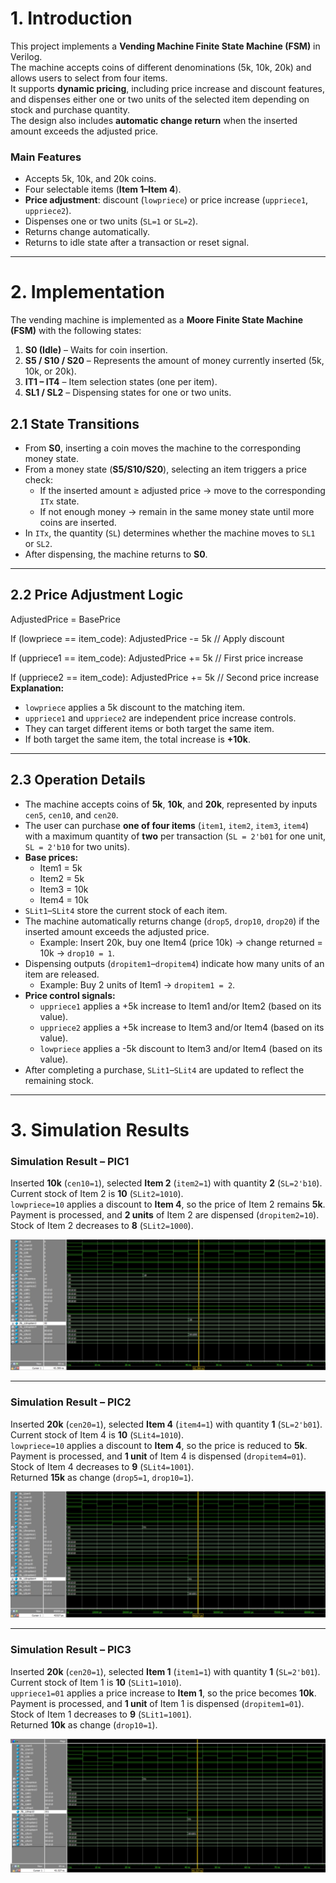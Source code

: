 # **1. Introduction**

This project implements a **Vending Machine Finite State Machine (FSM)** in Verilog.  
The machine accepts coins of different denominations (5k, 10k, 20k) and allows users to select from four items.  
It supports **dynamic pricing**, including price increase and discount features, and dispenses either one or two units of the selected item depending on stock and purchase quantity.  
The design also includes **automatic change return** when the inserted amount exceeds the adjusted price.

### **Main Features**
- Accepts 5k, 10k, and 20k coins.
- Four selectable items (**Item 1–Item 4**).
- **Price adjustment**: discount (`lowpriece`) or price increase (`uppriece1`, `uppriece2`).
- Dispenses one or two units (`SL=1` or `SL=2`).
- Returns change automatically.
- Returns to idle state after a transaction or reset signal.

---

# **2. Implementation**

The vending machine is implemented as a **Moore Finite State Machine (FSM)** with the following states:

1. **S0 (Idle)** – Waits for coin insertion.  
2. **S5 / S10 / S20** – Represents the amount of money currently inserted (5k, 10k, or 20k).  
3. **IT1 – IT4** – Item selection states (one per item).  
4. **SL1 / SL2** – Dispensing states for one or two units.  

## **2.1 State Transitions**
- From **S0**, inserting a coin moves the machine to the corresponding money state.  
- From a money state (**S5/S10/S20**), selecting an item triggers a price check:  
  - If the inserted amount ≥ adjusted price → move to the corresponding `ITx` state.  
  - If not enough money → remain in the same money state until more coins are inserted.  
- In `ITx`, the quantity (`SL`) determines whether the machine moves to `SL1` or `SL2`.  
- After dispensing, the machine returns to **S0**.  

---

## **2.2 Price Adjustment Logic**

AdjustedPrice = BasePrice

If (lowpriece == item_code):
AdjustedPrice -= 5k // Apply discount

If (uppriece1 == item_code):
AdjustedPrice += 5k // First price increase

If (uppriece2 == item_code):
AdjustedPrice += 5k // Second price increase
**Explanation:**  
- `lowpriece` applies a 5k discount to the matching item.  
- `uppriece1` and `uppriece2` are independent price increase controls.  
- They can target different items or both target the same item.  
- If both target the same item, the total increase is **+10k**.  

---

## **2.3 Operation Details**

- The machine accepts coins of **5k**, **10k**, and **20k**, represented by inputs `cen5`, `cen10`, and `cen20`.  
- The user can purchase **one of four items** (`item1`, `item2`, `item3`, `item4`) with a maximum quantity of **two** per transaction (`SL = 2'b01` for one unit, `SL = 2'b10` for two units).  
- **Base prices:**  
  - Item1 = 5k  
  - Item2 = 5k  
  - Item3 = 10k  
  - Item4 = 10k  
- `SLit1`–`SLit4` store the current stock of each item.  
- The machine automatically returns change (`drop5`, `drop10`, `drop20`) if the inserted amount exceeds the adjusted price.  
  - Example: Insert 20k, buy one Item4 (price 10k) → change returned = 10k → `drop10 = 1`.  
- Dispensing outputs (`dropitem1`–`dropitem4`) indicate how many units of an item are released.  
  - Example: Buy 2 units of Item1 → `dropitem1 = 2`.  
- **Price control signals:**  
  - `uppriece1` applies a +5k increase to Item1 and/or Item2 (based on its value).  
  - `uppriece2` applies a +5k increase to Item3 and/or Item4 (based on its value).  
  - `lowpriece` applies a -5k discount to Item3 and/or Item4 (based on its value).  
- After completing a purchase, `SLit1`–`SLit4` are updated to reflect the remaining stock.

---

# **3. Simulation Results**

### **Simulation Result – PIC1**  
Inserted **10k** (`cen10=1`), selected **Item 2** (`item2=1`) with quantity **2** (`SL=2'b10`).  
Current stock of Item 2 is **10** (`SLit2=1010`).  
`lowpriece=10` applies a discount to **Item 4**, so the price of Item 2 remains **5k**.  
Payment is processed, and **2 units** of Item 2 are dispensed (`dropitem2=10`).  
Stock of Item 2 decreases to **8** (`SLit2=1000`).  

![Simulation PIC1](test/pic1.jfif)

---

### **Simulation Result – PIC2**  
Inserted **20k** (`cen20=1`), selected **Item 4** (`item4=1`) with quantity **1** (`SL=2'b01`).  
Current stock of Item 4 is **10** (`SLit4=1010`).  
`lowpriece=10` applies a discount to **Item 4**, so the price is reduced to **5k**.  
Payment is processed, and **1 unit** of Item 4 is dispensed (`dropitem4=01`).  
Stock of Item 4 decreases to **9** (`SLit4=1001`).  
Returned **15k** as change (`drop5=1`, `drop10=1`).  

![Simulation PIC2](test/pic2.jfif)

---

### **Simulation Result – PIC3**  
Inserted **20k** (`cen20=1`), selected **Item 1** (`item1=1`) with quantity **1** (`SL=2'b01`).  
Current stock of Item 1 is **10** (`SLit1=1010`).  
`uppriece1=01` applies a price increase to **Item 1**, so the price becomes **10k**.  
Payment is processed, and **1 unit** of Item 1 is dispensed (`dropitem1=01`).  
Stock of Item 1 decreases to **9** (`SLit1=1001`).  
Returned **10k** as change (`drop10=1`).  

![Simulation PIC3](test/pic3.jfif)